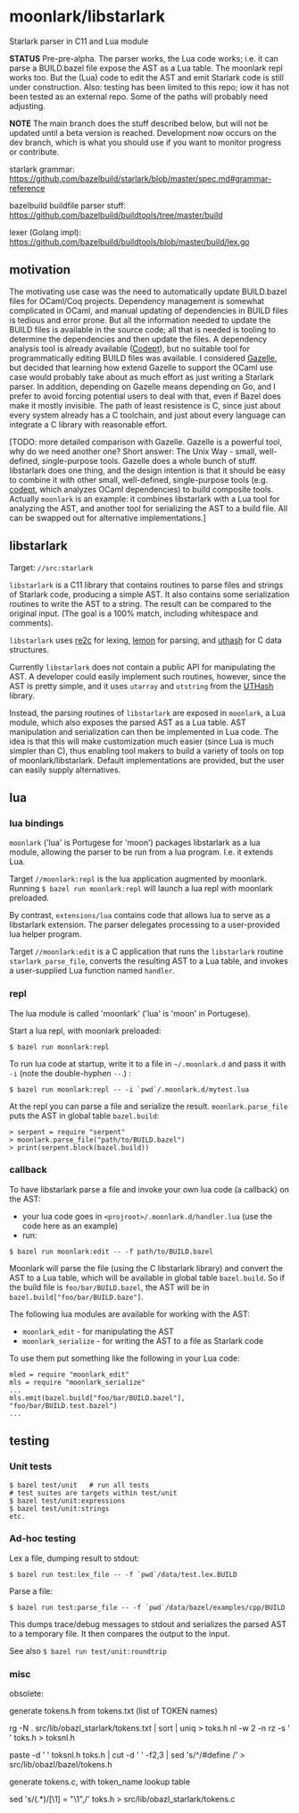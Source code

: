 # moonlark/libstarlark
Starlark parser in C11 and Lua module

**STATUS** Pre-pre-alpha. The parser works, the Lua code works; i.e. it can parse a BUILD.bazel file expose the AST as a Lua table.  The moonlark repl works too. But the (Lua) code to edit the AST and emit Starlark code is still under construction.  Also: testing has been limited to this repo; iow it has not been tested as an external repo. Some of the paths will probably need adjusting.

**NOTE** The main branch does the stuff described below, but will not be updated until a beta version is reached. Development now occurs on the dev branch, which is what you should use if you want to monitor progress or contribute.

starlark grammar: https://github.com/bazelbuild/starlark/blob/master/spec.md#grammar-reference

bazelbuild buildfile parser stuff:  https://github.com/bazelbuild/buildtools/tree/master/build

lexer (Golang impl):  https://github.com/bazelbuild/buildtools/blob/master/build/lex.go

## motivation

The motivating use case was the need to automatically update
BUILD.bazel files for OCaml/Coq projects. Dependency management is
somewhat complicated in OCaml, and manual updating of dependencies in
BUILD files is tedious and error prone. But all the information needed
to update the BUILD files is available in the source code; all that is
needed is tooling to determine the dependencies and then update the
files. A dependency analysis tool is already available
([Codept](https://github.com/Octachron/codept)), but no suitable tool
for programmatically editing BUILD files was available. I considered
[Gazelle](https://github.com/bazelbuild/bazel-gazelle), but decided
that learning how extend Gazelle to support the OCaml use case would
probably take about as much effort as just writing a Starlark parser.
In addition, depending on Gazelle means depending on Go, and I prefer
to avoid forcing potential users to deal with that, even if Bazel does
make it mostly invisible. The path of least resistence is C, since
just about every system already has a C toolchain, and just about
every language can integrate a C library with reasonable effort.

[TODO: more detailed comparison with Gazelle. Gazelle is a powerful
tool, why do we need another one? Short answer: The Unix Way - small,
well-defined, single-purpose tools. Gazelle does a whole bunch of
stuff. libstarlark does one thing, and the design intention is that it
should be easy to combine it with other small, well-defined,
single-purpose tools (e.g.
[codept](https://github.com/Octachron/codept), which analyzes OCaml
dependencies) to build composite tools. Actually `moonlark` is an
example: it combines libstarlark with a Lua tool for analyzing the
AST, and another tool for serializing the AST to a build file. All can
be swapped out for alternative implementations.]

## libstarlark

Target: `//src:starlark`

`libstarlark` is a C11 library that contains routines to parse files
and strings of Starlark code, producing a simple AST. It also contains
some serialization routines to write the AST to a string. The result
can be compared to the original input. (The goal is a 100% match,
including whitespace and comments).

`libstarlark` uses [re2c](https://re2c.org/) for lexing,
[lemon](https://www.sqlite.org/cgi/src/doc/trunk/doc/lemon.html) for
parsing, and [uthash](https://troydhanson.github.io/uthash/) for C
data structures.

Currently `libstarlark` does not contain a public API for manipulating
the AST. A developer could easily implement such routines, however,
since the AST is pretty simple, and it uses `utarray` and `utstring`
from the [UTHash](https://troydhanson.github.io/uthash/) library.

Instead, the parsing routines of `libstarlark` are exposed in
`moonlark`, a Lua module, which also exposes the parsed AST as a Lua
table. AST manipulation and serialization can then be implemented in
Lua code. The idea is that this will make customization much easier
(since Lua is much simpler than C), thus enabling tool makers to build
a variety of tools on top of moonlark/libstarlark. Default
implementations are provided, but the user can easily supply
alternatives.

## lua

### lua bindings

`moonlark` ('lua' is Portugese for 'moon') packages libstarlark as a
lua module, allowing the parser to be run from a lua program. I.e.
it extends Lua.

Target `//moonlark:repl` is the lua application augmented by moonlark.
Running `$ bazel run moonlark:repl` will launch a lua repl with
moonlark preloaded.

By contrast, `extensions/lua` contains code that allows lua to serve
as a libstarlark extension. The parser delegates processing to a
user-provided lua helper program.

Target `//moonlark:edit` is a C application that runs the `libstarlark`
routine `starlark_parse_file`, converts the resulting AST to a Lua
table, and invokes a user-supplied Lua function named `handler`.

### repl

The lua module is called 'moonlark' ('lua' is 'moon' in Portugese).

Start a lua repl, with moonlark preloaded:

```
$ bazel run moonlark:repl
```

To run lua code at startup, write it to a file in `~/.moonlark.d` and
pass it with `-i` (note the double-hyphen `--`.) :

```
$ bazel run moonlark:repl -- -i `pwd`/.moonlark.d/mytest.lua
```

At the repl you can parse a file and serialize the result.
`moonlark.parse_file` puts the AST in global table `bazel.build`:

```
> serpent = require "serpent"
> moonlark.parse_file("path/to/BUILD.bazel")
> print(serpent.block(bazel.build))
```

### callback

To have libstarlark parse a file and invoke your own lua code (a callback)
on the AST:

* your lua code goes in `<projroot>/.moonlark.d/handler.lua` (use the code here as an example)
* run:

```
$ bazel run moonlark:edit -- -f path/to/BUILD.bazel
```

Moonlark will parse the file (using the C libstarlark library) and
convert the AST to a Lua table, which will be available in global
table `bazel.build`. So if the build file is `foo/bar/BUILD.bazel`,
the AST will be in `bazel.build["foo/bar/BUILD.baze"]`.

The following lua modules are available for working with the AST:

* `moonlark_edit` - for manipulating the AST
* `moonlark_serialize` - for writing the AST to a file as Starlark code

To use them put something like the following in your Lua code:

```
mled = require "moonlark_edit"
mls = require "moonlark_serialize"
...
mls.emit(bazel.build["foo/bar/BUILD.bazel"], "foo/bar/BUILD.test.bazel")
...
```

## testing

### Unit tests

```
$ bazel test/unit   # run all tests
# test suites are targets within test/unit
$ bazel test/unit:expressions
$ bazel test/unit:strings
etc.
```

### Ad-hoc testing

Lex a file, dumping result to stdout:

```
$ bazel run test:lex_file -- -f `pwd`/data/test.lex.BUILD
```


Parse a file:

```
$ bazel run test:parse_file -- -f `pwd`/data/bazel/examples/cpp/BUILD
```

This dumps trace/debug messages to stdout and serializes the parsed
AST to a temporary file. It then compares the output to the input.

See also `$ bazel run test/unit:roundtrip`

### misc

obsolete:

generate tokens.h from tokens.txt (list of TOKEN names)

rg -N . src/lib/obazl_starlark/tokens.txt | sort | uniq > toks.h
nl -w 2 -n rz -s ' ' toks.h > toksnl.h

paste -d ' ' toksnl.h toks.h | cut -d ' ' -f2,3 | sed 's/^/#define /' > src/lib/obazl/bazel/tokens.h

generate tokens.c, with token_name lookup table

sed 's/\(.*\)/[\1] = "\1",/' toks.h > src/lib/obazl_starlark/tokens.c


